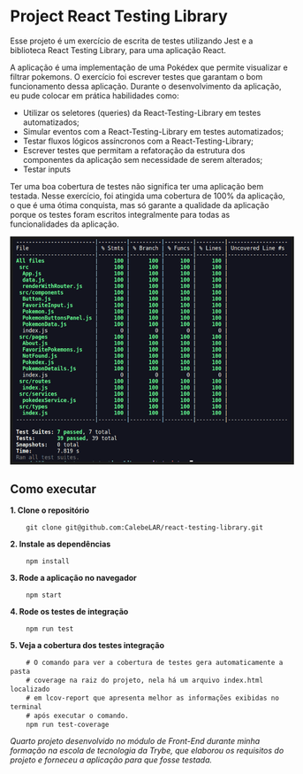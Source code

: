 # Project React Testing Library

Esse projeto é um exercício de escrita de testes utilizando Jest e a biblioteca React Testing Library, para uma aplicação React.

A aplicação é uma implementação de uma Pokédex que permite visualizar e filtrar pokemons. O exercício foi escrever testes que garantam o bom funcionamento dessa aplicação. Durante o desenvolvimento da aplicação, eu pude colocar em prática habilidades como:
  * Utilizar os seletores (queries) da React-Testing-Library em testes automatizados;
  * Simular eventos com a React-Testing-Library em testes automatizados;
  * Testar fluxos lógicos assíncronos com a React-Testing-Library;
  * Escrever testes que permitam a refatoração da estrutura dos componentes da aplicação sem necessidade de serem alterados;
  * Testar inputs

Ter uma boa cobertura de testes não significa ter uma aplicação bem testada. Nesse exercício, foi atingida uma cobertura de 100% da aplicação, o que é uma ótima conquista, mas só garante a qualidade da aplicação porque os testes foram escritos integralmente para todas as funcionalidades da aplicação.

<div align="center">
    <img src="./tests.png" border="5px">
</div>

## Como executar

**1. Clone o repositório**

```shell
    git clone git@github.com:CalebeLAR/react-testing-library.git
```

**2. Instale as dependências**

```shell
    npm install
```

**3. Rode a aplicação no navegador**

```shell
    npm start
```

**4. Rode os testes de integração**

```shell
    npm run test
```
**5. Veja a cobertura dos testes integração**  
```shell
    # O comando para ver a cobertura de testes gera automaticamente a pasta
    # coverage na raiz do projeto, nela há um arquivo index.html localizado
    # em lcov-report que apresenta melhor as informações exibidas no terminal 
    # após executar o comando.
    npm run test-coverage
```

_Quarto projeto desenvolvido no módulo de Front-End durante minha formação na escola de tecnologia da Trybe, que elaborou os requisitos do projeto e forneceu a aplicação para que fosse testada._
